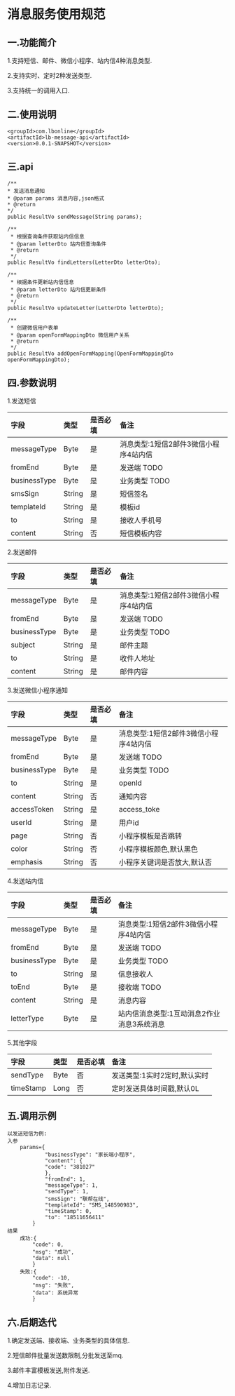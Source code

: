 # 消息服务使用规范

## 一.功能简介

1.支持短信、邮件、微信小程序、站内信4种消息类型.

2.支持实时、定时2种发送类型.

3.支持统一的调用入口.

## 二.使用说明

```
<groupId>com.lbonline</groupId>
<artifactId>lb-message-api</artifactId>
<version>0.0.1-SNAPSHOT</version>
```

## 三.api

```
/**
* 发送消息通知
* @param params 消息内容,json格式
* @return
*/
public ResultVo sendMessage(String params);

/**
 * 根据查询条件获取站内信信息
 * @param letterDto 站内信查询条件
 * @return
 */
public ResultVo findLetters(LetterDto letterDto);

/**
 * 根据条件更新站内信信息
 * @param letterDto 站内信更新条件
 * @return
 */
public ResultVo updateLetter(LetterDto letterDto);

/**
 * 创建微信用户表单
 * @param openFormMappingDto 微信用户关系
 * @return
 */
public ResultVo addOpenFormMapping(OpenFormMappingDto openFormMappingDto);
```

## 四.参数说明

1.发送短信

| 字段 | 类型 | 是否必填 | 备注 |
| :--- | :--- | :--- | :--- |
| messageType | Byte | 是 | 消息类型:1短信2邮件3微信小程序4站内信 |
| fromEnd | Byte | 是 | 发送端 TODO |
| businessType | Byte | 是 | 业务类型 TODO |
| smsSign | String | 是 | 短信签名 |
| templateId | String | 是 | 模板id |
| to | String | 是 | 接收人手机号 |
| content | String | 否 | 短信模板内容 |

2.发送邮件

| 字段 | 类型 | 是否必填 | 备注 |
| :--- | :--- | :--- | :--- |
| messageType | Byte | 是 | 消息类型:1短信2邮件3微信小程序4站内信 |
| fromEnd | Byte | 是 | 发送端 TODO |
| businessType | Byte | 是 | 业务类型 TODO |
| subject | String | 是 | 邮件主题 |
| to | String | 是 | 收件人地址 |
| content | String | 是 | 邮件内容 |

3.发送微信小程序通知

| 字段 | 类型 | 是否必填 | 备注 |
| :--- | :--- | :--- | :--- |
| messageType | Byte | 是 | 消息类型:1短信2邮件3微信小程序4站内信 |
| fromEnd | Byte | 是 | 发送端 TODO |
| businessType | Byte | 是 | 业务类型 TODO |
| to | String | 是 | openId |
| content | String | 否 | 通知内容 |
| accessToken | String | 是 | access\_toke |
| userId | String | 是 | 用户id |
| page | String | 否 | 小程序模板是否跳转 |
| color | String | 否 | 小程序模板颜色,默认黑色 |
| emphasis | String | 否 | 小程序关键词是否放大,默认否 |

4.发送站内信

| 字段 | 类型 | 是否必填 | 备注 |
| :--- | :--- | :--- | :--- |
| messageType | Byte | 是 | 消息类型:1短信2邮件3微信小程序4站内信 |
| fromEnd | Byte | 是 | 发送端 TODO |
| businessType | Byte | 是 | 业务类型 TODO |
| to | String | 是 | 信息接收人 |
| toEnd | Byte | 是 | 接收端 TODO |
| content | String | 是 | 消息内容 |
| letterType | Byte | 是 | 站内信消息类型:1互动消息2作业消息3系统消息 |

5.其他字段

| 字段 | 类型 | 是否必填 | 备注 |
| :--- | :--- | :--- | :--- |
| sendType | Byte | 否 | 发送类型:1实时2定时,默认实时 |
| timeStamp | Long | 否 | 定时发送具体时间戳,默认0L |

## 五.调用示例

```
以发送短信为例:
入参
	params={
		    "businessType": "家长端小程序",
		    "content": {
			"code": "381027"
		    },
		    "fromEnd": 1,
		    "messageType": 1,
		    "sendType": 1,
		    "smsSign": "联帮在线",
		    "templateId": "SMS_148590983",
		    "timeStamp": 0,
		    "to": "18511656411"
		}
结果
	成功:{
		"code": 0,
		"msg": "成功",
		"data": null
	    }
	失败:{
		"code": -10,
		"msg": "失败",
		"data": 系统异常
	    }
```

## 六.后期迭代

1.确定发送端、接收端、业务类型的具体信息.

2.短信邮件批量发送数限制,分批发送至mq.

3.邮件丰富模板发送,附件发送.

4.增加日志记录.

